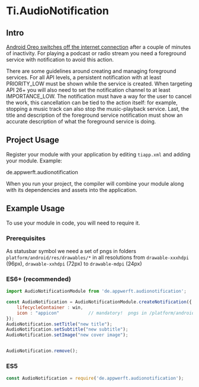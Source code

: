 # Ti.AudioNotification

## Intro
[Android Oreo switches off the internet connection](https://developer.android.com/about/versions/oreo/background) after a couple of minutes of inactivity. For playing a podcast or radio stream you need a foreground service with notification to avoid this action. 

There are some guidelines around creating and managing foreground services. For all API levels, a persistent notification with at least PRIORITY\_LOW must be shown while the service is created. When targeting API 26+ you will also need to set the notification channel to at least IMPORTANCE\_LOW. The notification must have a way for the user to cancel the work, this cancellation can be tied to the action itself: for example, stopping a music track can also stop the music-playback service. Last, the title and description of the foreground service notification must show an accurate description of what the foreground service is doing. 



## Project Usage

Register your module with your application by editing `tiapp.xml` and adding your module.
Example:

<modules>
  <module version="1.0.0">de.appwerft.audionotification</module>
</modules>

When you run your project, the compiler will combine your module along with its dependencies
and assets into the application.

## Example Usage

To use your module in code, you will need to require it.

### Prerequisites
As statusbar symbol we need a set of pngs in folders `platform/android/res/drawables/*` in all resolutions from `drawable-xxxhdpi` (96px), `drawable-xxhdpi` (72px) to `drawable-mdpi` (24px) 


### ES6+ (recommended)

```javascript
import AudioNotificationModule from 'de.appwerft.audionotification';

const AudioNotification = AudioNotificationModule.createNotification({
	lifecycleContainer : win,  
	icon : "appicon"           // mandatory!  pngs in /platform/android/res/drawable*
});
AudioNotification.setTitle("new title");
AudioNotification.setSubtitle("new subtitle");
AudioNotification.setImage("new cover image");


AudioNotification.remove();


```

### ES5

```js
const AudioNotification = require('de.appwerft.audionotification');

```

